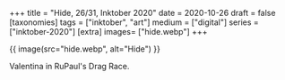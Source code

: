+++
title = "Hide, 26/31, Inktober 2020"
date = 2020-10-26
draft =  false
[taxonomies]
tags = ["inktober", "art"]
medium = ["digital"]
series = ["inktober-2020"]
[extra]
images= ["hide.webp"]
+++

{{ image(src="hide.webp", alt="Hide") }}

Valentina in RuPaul's Drag Race.
